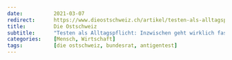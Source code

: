 ```yaml
---
date:          2021-03-07
redirect:      https://www.dieostschweiz.ch/artikel/testen-als-alltagspflicht-inzwischen-geht-wirklich-fast-alles-mmpM4zA
title:         Die Ostschweiz
subtitle:      "Testen als Alltagspflicht: Inzwischen geht wirklich fast alles"
categories:    [Mensch, Wirtschaft]
tags:          [die ostschweiz, bundesrat, antigentest]
---
```

